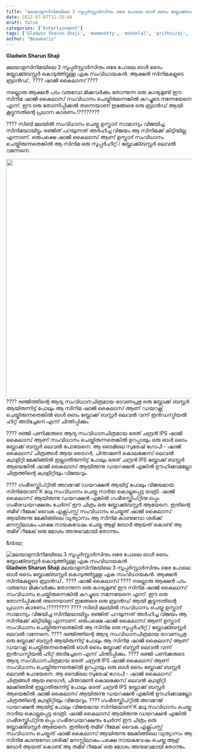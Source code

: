 ```yaml
---
title: "മലയാളസിനിമയിലെ 3 സൂപ്പർസ്റ്റാർസിനും ഒരേ പോലെ ഓൾ ടൈം ബ്ലോക്ക്ബസ്റ്റർ കൊടുത്തിട്ടുള്ള ഏക സംവിധായകൻ"
date: 2022-07-07T11:35:44
draft: false
categories: ["Entertainment"]
tags: ['Gladwin Sharun Shaji', 'mammootty', 'mohanlal', 'prithviraj', 'shaji kailas', 'SURESHGOPI']
author: "Beaumaris"
---
```


<strong>Gladwin Sharun Shaji </strong>

മലയാളസിനിമയിലെ 3 സൂപ്പർസ്റ്റാർസിനും ഒരേ പോലെ ഓൾ ടൈം ബ്ലോക്ക്ബസ്റ്റർ കൊടുത്തിട്ടുള്ള ഏക സംവിധായകൻ. ആക്ഷൻ സിനിമകളുടെ ബ്രാൻഡ്.. ????
ഷാജി കൈലാസ് ????

നല്ലൊരു ആക്ഷൻ പടം വരുമ്പോ മിക്കവർക്കും തോന്നുന്ന ഒരു കാര്യമുണ്ട് ഈ സിനിമ ഷാജി കൈലാസ് സംവിധാനം ചെയ്തിരുന്നെങ്കിൽ കുറച്ചൂടെ നന്നേയേനെ എന്ന്. ഈ ഒരു തോന്നിപ്പിക്കൽ തന്നെയാണ് ഇങ്ങേരെ ഒരു ബ്രാൻഡ് ആയി കൂട്ടുന്നതിന്റെ പ്രധാന കാരണം.!????????

???? സിബി മലയിൽ സംവിധാനം ചെയ്ത ഉസ്താദ് സാമാന്യം വിജയിച്ച സിനിമയായിട്ടും രഞ്ജിത് പറയുന്നത് അർഹിച്ച വിജയം ആ സിനിമക്ക് കിട്ടിയില്ല എന്നാണ്. ഒരുപക്ഷെ ഷാജി കൈലാസ് ആണ് ഉസ്താദ് സംവിധാനം ചെയ്തിരുന്നതെങ്കിൽ ആ സിനിമ ഒരു സൂപ്പർഹിറ്റ്‌ / ബ്ലോക്ക്ബസ്റ്റർ ലെവൽ വന്നേനെ.

<img class="wp-image-341908 aligncenter" src="https://cdn.boolokam.com/articles/2022/07/118922.jpg" alt="" width="774" height="650" />???? രഞ്ജിത്തിന്റെ ആദ്യ സംവിധാനചിത്രമായ രാവണപ്രഭു ഒരു ബ്ലോക്ക് ബസ്റ്റർ ആയിരുന്നിട്ട് പോലും ആ സിനിമ ഷാജി കൈലാസ് ആണ് ഡയറക്റ്റ് ചെയ്തിരുന്നതെങ്കിൽ ഓൾ ടൈം ബ്ലോക്ക് ബസ്റ്റർ ലെവൽ വന്ന് ഇൻഡസ്ട്രിയൽ ഹിറ്റ്‌ അടിച്ചേനെ എന്ന് ചിന്തിപ്പിക്കും.

???? രഞ്ജി പണിക്കരുടെ ആദ്യ സംവിധാനചിത്രമായ ഭരത് ചന്ദ്രൻ IPS ഷാജി കൈലാസ് ആണ് സംവിധാനം ചെയ്തിരുന്നതെങ്കിൽ ഉറപ്പായും ഒരു ഓൾ ടൈം ബ്ലോക്ക് ബസ്റ്റർ ലെവൽ പോയേനെ. ആ ടൈമിലെ സുരേഷ് ഗോപി - ഷാജി കൈലാസ് ചിത്രങ്ങൾ ആയ ടൈഗർ, ചിന്താമണി കൊലക്കേസ് ലെവൽ ക്വാളിറ്റി മേക്കിങ്ങിൽ ഇല്ലാതിരുന്നിട്ട് പോലും ഭരത് ചന്ദ്രൻ IPS ബ്ലോക്ക്‌ ബസ്റ്റർ ആയെങ്കിൽ ഷാജി കൈലാസ് ആയിരുന്നു ഡയറക്ഷൻ എങ്കിൽ ഊഹിക്കാമല്ലോ ചിത്രത്തിന്റെ ക്വാളിറ്റിയും വിജയവും.

???? ഗംഭീരസ്ക്രിപ്റ്റിൽ അവറേജ് ഡയറക്ഷൻ ആയിട്ട് പോലും വിജയമായ സിനിമയാണ് K മധു സംവിധാനം ചെയ്ത നാദിയ കൊല്ലപ്പെട്ട രാത്രി. ഷാജി കൈലാസ് ആയിരുന്നു ഡയറക്ഷൻ എങ്കിൽ ഗംഭീരസ്ക്രിപ്റ്റിനു ഒപ്പം ഗംഭീരഡയറക്ഷനും ചേർന്ന് ഈ ചിത്രം ഒരു ബ്ലോക്ക്ബസ്റ്റർ ആയേനെ. ഇതിന്റെ തമിഴ് റീമേക് വൈക എക്സ്പ്രസ്സ്‌ സംവിധാനം ചെയ്തത് ഷാജി കൈലാസ് ആയിരുന്നു മേക്കിങ്ങിലെ വ്യത്യാസം ആ സിനിമ കാണുമ്പോ ശരിക്ക് മനസ്സിലാകും.പക്ഷെ നായകവേഷം ചെയ്ത ആള് ബോർ ആയത് കൊണ്ട് ആ തമിഴ് റീമേക് ഒരു മോശം അനുഭവമായി തോന്നും.

&amp;nbsp;


![മലയാളസിനിമയിലെ 3 സൂപ്പർസ്റ്റാർസിനും ഒരേ പോലെ ഓൾ ടൈം ബ്ലോക്ക്ബസ്റ്റർ കൊടുത്തിട്ടുള്ള ഏക സംവിധായകൻ](https://cdn.boolokam.com/articles/2022/07/118922.jpg)**Gladwin Sharun Shaji** മലയാളസിനിമയിലെ 3 സൂപ്പർസ്റ്റാർസിനും ഒരേ പോലെ ഓൾ ടൈം ബ്ലോക്ക്ബസ്റ്റർ കൊടുത്തിട്ടുള്ള ഏക സംവിധായകൻ. ആക്ഷൻ സിനിമകളുടെ ബ്രാൻഡ്.. ???? ഷാജി കൈലാസ് ???? നല്ലൊരു ആക്ഷൻ പടം വരുമ്പോ മിക്കവർക്കും തോന്നുന്ന ഒരു കാര്യമുണ്ട് ഈ സിനിമ ഷാജി കൈലാസ് സംവിധാനം ചെയ്തിരുന്നെങ്കിൽ കുറച്ചൂടെ നന്നേയേനെ എന്ന്. ഈ ഒരു തോന്നിപ്പിക്കൽ തന്നെയാണ് ഇങ്ങേരെ ഒരു ബ്രാൻഡ് ആയി കൂട്ടുന്നതിന്റെ പ്രധാന കാരണം.!???????? ???? സിബി മലയിൽ സംവിധാനം ചെയ്ത ഉസ്താദ് സാമാന്യം വിജയിച്ച സിനിമയായിട്ടും രഞ്ജിത് പറയുന്നത് അർഹിച്ച വിജയം ആ സിനിമക്ക് കിട്ടിയില്ല എന്നാണ്. ഒരുപക്ഷെ ഷാജി കൈലാസ് ആണ് ഉസ്താദ് സംവിധാനം ചെയ്തിരുന്നതെങ്കിൽ ആ സിനിമ ഒരു സൂപ്പർഹിറ്റ്‌ / ബ്ലോക്ക്ബസ്റ്റർ ലെവൽ വന്നേനെ. ???? രഞ്ജിത്തിന്റെ ആദ്യ സംവിധാനചിത്രമായ രാവണപ്രഭു ഒരു ബ്ലോക്ക് ബസ്റ്റർ ആയിരുന്നിട്ട് പോലും ആ സിനിമ ഷാജി കൈലാസ് ആണ് ഡയറക്റ്റ് ചെയ്തിരുന്നതെങ്കിൽ ഓൾ ടൈം ബ്ലോക്ക് ബസ്റ്റർ ലെവൽ വന്ന് ഇൻഡസ്ട്രിയൽ ഹിറ്റ്‌ അടിച്ചേനെ എന്ന് ചിന്തിപ്പിക്കും. ???? രഞ്ജി പണിക്കരുടെ ആദ്യ സംവിധാനചിത്രമായ ഭരത് ചന്ദ്രൻ IPS ഷാജി കൈലാസ് ആണ് സംവിധാനം ചെയ്തിരുന്നതെങ്കിൽ ഉറപ്പായും ഒരു ഓൾ ടൈം ബ്ലോക്ക് ബസ്റ്റർ ലെവൽ പോയേനെ. ആ ടൈമിലെ സുരേഷ് ഗോപി - ഷാജി കൈലാസ് ചിത്രങ്ങൾ ആയ ടൈഗർ, ചിന്താമണി കൊലക്കേസ് ലെവൽ ക്വാളിറ്റി മേക്കിങ്ങിൽ ഇല്ലാതിരുന്നിട്ട് പോലും ഭരത് ചന്ദ്രൻ IPS ബ്ലോക്ക്‌ ബസ്റ്റർ ആയെങ്കിൽ ഷാജി കൈലാസ് ആയിരുന്നു ഡയറക്ഷൻ എങ്കിൽ ഊഹിക്കാമല്ലോ ചിത്രത്തിന്റെ ക്വാളിറ്റിയും വിജയവും. ???? ഗംഭീരസ്ക്രിപ്റ്റിൽ അവറേജ് ഡയറക്ഷൻ ആയിട്ട് പോലും വിജയമായ സിനിമയാണ് K മധു സംവിധാനം ചെയ്ത നാദിയ കൊല്ലപ്പെട്ട രാത്രി. ഷാജി കൈലാസ് ആയിരുന്നു ഡയറക്ഷൻ എങ്കിൽ ഗംഭീരസ്ക്രിപ്റ്റിനു ഒപ്പം ഗംഭീരഡയറക്ഷനും ചേർന്ന് ഈ ചിത്രം ഒരു ബ്ലോക്ക്ബസ്റ്റർ ആയേനെ. ഇതിന്റെ തമിഴ് റീമേക് വൈക എക്സ്പ്രസ്സ്‌ സംവിധാനം ചെയ്തത് ഷാജി കൈലാസ് ആയിരുന്നു മേക്കിങ്ങിലെ വ്യത്യാസം ആ സിനിമ കാണുമ്പോ ശരിക്ക് മനസ്സിലാകും.പക്ഷെ നായകവേഷം ചെയ്ത ആള് ബോർ ആയത് കൊണ്ട് ആ തമിഴ് റീമേക് ഒരു മോശം അനുഭവമായി തോന്നും. &nbsp;
